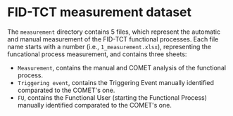 # FID-TCT measurement dataset
The `measurement` directory contains 5 files, which represent the automatic and manual measurement of the FID-TCT functional processes.
Each file name starts with a number (i.e., `1_measurement.xlsx`), representing the funcational process measurement, and contains three sheets:
- `Measurement`, contains the manual and COMET analysis of the functional process.
- `Triggering event`, contains the Triggering Event manually identified comparated to the COMET's one.
- `FU`, contains the Functional User (starting the Functional Process) manually identified comparated to the COMET's one.

